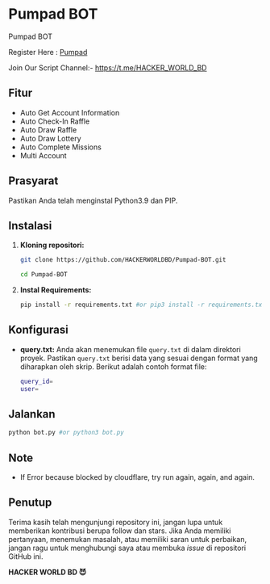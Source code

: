 # Pumpad BOT
Pumpad BOT

Register Here : [Pumpad](https://t.me/Pumpad_Bot/Lucky?startapp=62254490618731379)

Join Our Script Channel:- https://t.me/HACKER_WORLD_BD

## Fitur

  - Auto Get Account Information
  - Auto Check-In Raffle
  - Auto Draw Raffle
  - Auto Draw Lottery
  - Auto Complete Missions
  - Multi Account

## Prasyarat

Pastikan Anda telah menginstal Python3.9 dan PIP.

## Instalasi

1. **Kloning repositori:**
   ```bash
   git clone https://github.com/HACKERWORLDBD/Pumpad-BOT.git
   ```
   ```bash
   cd Pumpad-BOT
   ```

2. **Instal Requirements:**
   ```bash
   pip install -r requirements.txt #or pip3 install -r requirements.txt
   ```

## Konfigurasi

- **query.txt:** Anda akan menemukan file `query.txt` di dalam direktori proyek. Pastikan `query.txt` berisi data yang sesuai dengan format yang diharapkan oleh skrip. Berikut adalah contoh format file:

  ```bash
  query_id=
  user=
  ```

## Jalankan

```bash
python bot.py #or python3 bot.py
```

## Note

- If Error because blocked by cloudflare, try run again, again, and again.

## Penutup

Terima kasih telah mengunjungi repository ini, jangan lupa untuk memberikan kontribusi berupa follow dan stars.
Jika Anda memiliki pertanyaan, menemukan masalah, atau memiliki saran untuk perbaikan, jangan ragu untuk menghubungi saya atau membuka *issue* di repositori GitHub ini.

**HACKER WORLD BD 😈**
